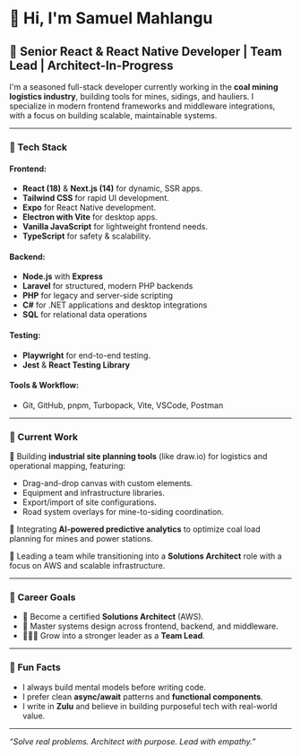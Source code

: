 # 👋 Hi, I'm Samuel Mahlangu

## 🧠 Senior React & React Native Developer | Team Lead | Architect-In-Progress

I'm a seasoned full-stack developer currently working in the **coal mining logistics industry**, building tools for mines, sidings, and hauliers. I specialize in modern frontend frameworks and middleware integrations, with a focus on building scalable, maintainable systems.

---

### 🔧 Tech Stack

#### Frontend:
- **React (18)** & **Next.js (14)** for dynamic, SSR apps.
- **Tailwind CSS** for rapid UI development.
- **Expo** for React Native development.
- **Electron with Vite** for desktop apps.
- **Vanilla JavaScript** for lightweight frontend needs.
- **TypeScript** for safety & scalability.

#### Backend:
- **Node.js** with **Express**
- **Laravel** for structured, modern PHP backends
- **PHP** for legacy and server-side scripting
- **C#** for .NET applications and desktop integrations
- **SQL** for relational data operations

#### Testing:
- **Playwright** for end-to-end testing.
- **Jest** & **React Testing Library**

#### Tools & Workflow:
- Git, GitHub, pnpm, Turbopack, Vite, VSCode, Postman

---

### 🚧 Current Work

🚛 Building **industrial site planning tools** (like draw.io) for logistics and operational mapping, featuring:
- Drag-and-drop canvas with custom elements.
- Equipment and infrastructure libraries.
- Export/import of site configurations.
- Road system overlays for mine-to-siding coordination.

🚀 Integrating **AI-powered predictive analytics** to optimize coal load planning for mines and power stations.

👥 Leading a team while transitioning into a **Solutions Architect** role with a focus on AWS and scalable infrastructure.

---

### 🎯 Career Goals

- 🧭 Become a certified **Solutions Architect** (AWS).
- 🧰 Master systems design across frontend, backend, and middleware.
- 👨🏽‍💼 Grow into a stronger leader as a **Team Lead**.

---

### 🧠 Fun Facts

- I always build mental models before writing code.
- I prefer clean **async/await** patterns and **functional components**.
- I write in **Zulu** and believe in building purposeful tech with real-world value.

---

_“Solve real problems. Architect with purpose. Lead with empathy.”_
